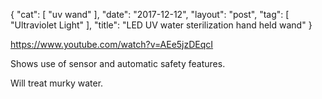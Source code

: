 {
   "cat": [
      "uv wand"
   ],
   "date": "2017-12-12",
   "layout": "post",
   "tag": [
      "Ultraviolet Light"
   ],
   "title": "LED UV water sterilization hand held wand"
}

https://www.youtube.com/watch?v=AEe5jzDEqcI

Shows use of sensor and automatic safety features.

Will treat murky water.